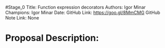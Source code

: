#Stage_0
Title: Function expression decorators
Authors: Igor Minar
Champions: Igor Minar
Date: 
GitHub Link: https://goo.gl/8MmCMG
GitHub Note Link: None

# Proposal Description:
